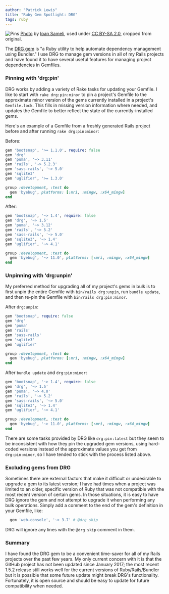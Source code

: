 ```yaml
---
author: "Patrick Lewis"
title: "Ruby Gem Spotlight: DRG"
tags: ruby
---
```


<img src="/blog/2019/07/31/ruby-gem-spotlight-drg/banner.jpg" alt="Pins" /> [Photo](https://flic.kr/p/ewr4C) by [Ioan Sameli](https://www.flickr.com/people/biwook/), used under [CC BY-SA 2.0](https://creativecommons.org/licenses/by-sa/2.0/), cropped from original.

The [DRG gem](https://github.com/ridiculous/drg) is "a Ruby utility to help automate dependency management using Bundler." I use DRG to manage gem versions in all of my Rails projects and have found it to have several useful features for managing project dependencies in Gemfiles.

### Pinning with 'drg:pin'

DRG works by adding a variety of Rake tasks for updating your Gemfile. I like to start with `rake drg:pin:minor` to pin a project's Gemfile to the approximate minor version of the gems currently installed in a project's `Gemfile.lock`. This fills in missing version information where needed, and updates the Gemfile to better reflect the state of the currently-installed gems.

Here's an example of a Gemfile from a freshly generated Rails project before and after running `rake drg:pin:minor`:

Before:

```ruby
gem 'bootsnap', '>= 1.1.0', require: false
gem 'drg'
gem 'puma', '~> 3.11'
gem 'rails', '~> 5.2.3'
gem 'sass-rails', '~> 5.0'
gem 'sqlite3'
gem 'uglifier', '>= 1.3.0'

group :development, :test do
  gem 'byebug', platforms: [:mri, :mingw, :x64_mingw]
end
```

After:

```ruby
gem 'bootsnap', '~> 1.4', require: false
gem 'drg', '~> 1.5'
gem 'puma', '~> 3.12'
gem 'rails', '~> 5.2'
gem 'sass-rails', '~> 5.0'
gem 'sqlite3', '~> 1.4'
gem 'uglifier', '~> 4.1'

group :development, :test do
  gem 'byebug', '~> 11.0', platforms: [:mri, :mingw, :x64_mingw]
end
```

### Unpinning with 'drg:unpin'

My preferred method for upgrading all of my project's gems in bulk is to first unpin the entire Gemfile with `bin/rails drg:unpin`, run `bundle update`, and then re-pin the Gemfile with `bin/rails drg:pin:minor`.

After `drg:unpin`:

```ruby
gem 'bootsnap', require: false
gem 'drg'
gem 'puma'
gem 'rails'
gem 'sass-rails'
gem 'sqlite3'
gem 'uglifier'

group :development, :test do
  gem 'byebug', platforms: [:mri, :mingw, :x64_mingw]
end
```

After `bundle update` and `drg:pin:minor`:

```ruby
gem 'bootsnap', '~> 1.4', require: false
gem 'drg', '~> 1.5'
gem 'puma', '~> 4.0'
gem 'rails', '~> 5.2'
gem 'sass-rails', '~> 5.0'
gem 'sqlite3', '~> 1.4'
gem 'uglifier', '~> 4.1'

group :development, :test do
  gem 'byebug', '~> 11.0', platforms: [:mri, :mingw, :x64_mingw]
end
```

There are some tasks provided by DRG like `drg:pin:latest` but they seem to be inconsistent with how they pin the upgraded gem versions, using hard-coded versions instead of the approximate values you get from `drg:pin:minor`, so I have tended to stick with the process listed above.

### Excluding gems from DRG

Sometimes there are external factors that make it difficult or undesirable to upgrade a gem to its latest version; I have had times when a project was limited to an older, specific version of Ruby that was not compatible with the most recent version of certain gems. In those situations, it is easy to have DRG ignore the gem and not attempt to upgrade it when performing any bulk operations. Simply add a comment to the end of the gem's definition in your Gemfile, like:

```ruby
  gem 'web-console', '~> 3.7' # @drg skip
```

DRG will ignore any lines with the `@drg skip` comment in them.

### Summary

I have found the DRG gem to be a convenient time-saver for all of my Rails projects over the past few years. My only current concern with it is that the GitHub project has not been updated since January 2017; the most recent 1.5.2 release still works well for the current versions of Ruby/Rails/Bundler but it is possible that some future update might break DRG's functionality. Fortunately, it is open source and should be easy to update for future compatibility when needed.